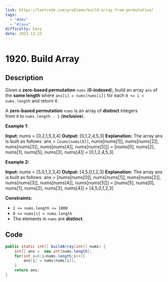 ```yaml
---
link: https://leetcode.com/problems/build-array-from-permutation/
tags:
  - "#dev"
  - "#java"
difficulty: Easy
date: 2023-12-23
---
```

# 1920. Build Array
## Description
Given a **zero-based permutation** `nums` (**0-indexed**), build an array `ans` of the **same length** where `ans[i] = nums[nums[i]]` for each `0 <= i < nums.length` and return it.

A **zero-based permutation** `nums` is an array of **distinct** integers from `0` to `nums.length - 1` (**inclusive**).

**Example 1:**

**Input:** nums = [0,2,1,5,3,4]
**Output:** [0,1,2,4,5,3]
**Explanation:** The array ans is built as follows: 
ans = `[nums[nums[0]]`, nums[nums[1]], nums[nums[2]], nums[nums[3]], nums[nums[4]], nums[nums[5]]]
    = [nums[0], nums[2], nums[1], nums[5], nums[3], nums[4]]
    = [0,1,2,4,5,3]

**Example 2:**

**Input:** nums = [5,0,1,2,3,4]
**Output:** [4,5,0,1,2,3]
**Explanation:** The array ans is built as follows:
ans = [nums[nums[0]], nums[nums[1]], nums[nums[2]], nums[nums[3]], nums[nums[4]], nums[nums[5]]]
    = [nums[5], nums[0], nums[1], nums[2], nums[3], nums[4]]
    = [4,5,0,1,2,3]

**Constraints:**

- `1 <= nums.length <= 1000`
- `0 <= nums[i] < nums.length`
- The elements in `nums` are **distinct**.
## Code
```java
public static int[] buildArray(int[] nums) {  
    int[] ans =  new int[nums.length];  
    for(int i=0;i<nums.length;i++){  
        ans[i] = nums[nums[i]];  
    }
    return ans;  
}
```